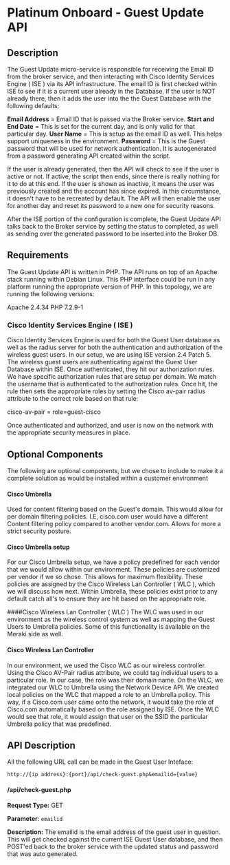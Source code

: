 # Platinum Onboard - Guest Update API

## Description
The Guest Update micro-service is responsible for receiving the Email ID from the broker service, and then interacting with Cisco Identity Services Engine ( ISE ) via its API infrastructure.  The email ID is first checked within ISE to see if it is a current user already in the Database.  If the user is NOT already there, then it adds the user into the the Guest Database with the following defaults:

  **Email Address** = Email ID that is passed via the Broker service.
  **Start and End Date** = This is set for the current day, and is only valid for that particular day.
  **User Name** = This is setup as the email ID as well.  This helps support uniqueness in the environment.
  **Password** = This is the Guest password that will be used for network authentication.  It is autogenerated from a password generating API created within the script.

If the user is already generated, then the API will check to see if the user is active or not.  If active, the script then ends, since there is really nothing for it to do at this end.  If the user is shown as inactive, it means the user was previously created and the account has since expired. In this circumstance, it doesn't have to be recreated by default.  The API will then enable the user for another day and reset its password to a new one for security reasons.

After the ISE portion of the configuration is complete, the Guest Update API talks back to the Broker service by setting the status to completed, as well as sending over the generated password to be inserted into the Broker DB.

## Requirements
The Guest Update API is written in PHP.  The API runs on top of an Apache stack running within Debian Linux.  This PHP interface could be run in any platform running the appropriate version of PHP.  In this topology, we are running the following versions:

Apache 2.4.34
PHP 7.2.9-1

### Cisco Identity Services Engine ( ISE )
Cisco Identity Services Engine is used for both the Guest User database as well as the radius server for both the authentication and authorization of the wireless guest users.  In our setup, we are using ISE version 2.4 Patch 5.  The wireless guest users are authenticating against the Guest User Database within ISE.  Once authenticated, they hit our authorization rules.  We have specific authorization rules that are setup per domain.  We match the username that is authenticated to the authorization rules.  Once hit, the rule then sets the appropriate roles by setting the Cisco av-pair radius attribute to the correct role based on that rule:

  cisco-av-pair = role=guest-cisco

Once authenticated and authorized, and user is now on the network with the appropriate security measures in place.

## Optional Components
The following are optional components, but we chose to include to make it a complete solution as would be installed within a customer environment

#### Cisco Umbrella
Used for content filtering based on the Guest's domain.  This would allow for per domain filtering policies.  I.E, cisco.com user would have a different Content filtering policy compared to another vendor.com.  Allows for more a strict security posture.

#### Cisco Umbrella setup
For our Cisco Umbrella setup, we have a policy predefined for each vendor that we would allow within our environment.  These policies are customized per vendor if we so chose.  This allows for maximum flexibility. These policies are assigned by the Cisco Wireless Lan Controller ( WLC ), which we will discuss how next.  Within Umbrella, these policies exist prior to any default catch all's to ensure they are hit based on the appropriate role.

####Cisco Wireless Lan Controller ( WLC )
The WLC was used in our environment as the wireless control system as well as mapping the Guest Users to Umbrella policies.  Some of this functionality is available on the Meraki side as well.

#### Cisco Wireless Lan Controller
In our environment, we used the Cisco WLC as our wireless controller.  Using the Cisco AV-Pair radius attribute, we could tag individual users to a particular role.  In our case, the role was their domain name.  On the WLC, we integrated our WLC to Umbrella using the Network Device API.  We created local policies on the WLC that mapped a role to an Umbrella policy.  This way, if a Cisco.com user came onto the network, it would take the role of Cisco.com automatically based on the role assigned by ISE.  Once the WLC would see that role, it would assign that user on the SSID the particular Umbrella policy that was predefined.

## API Description
All the following URL call can be made in the Guest User Inteface:

```http://{ip address}:{port}/api/check-guest.php&emailid={value}```


#### /api/check-guest.php
**Request Type:** GET

**Parameter**: ```emailid```

**Description:** The emailid is the email address of the guest user in question.  This will get checked against the current ISE Guest User database, and then POST'ed back to the broker service with the updated status and password that was auto generated.
